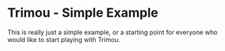 Trimou - Simple Example
=====================

This is really just a simple example, or a starting point for everyone who would like to start playing with Trimou.
